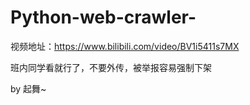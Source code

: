 # Python-web-crawler-
视频地址：https://www.bilibili.com/video/BV1i5411s7MX

 班内同学看就行了，不要外传，被举报容易强制下架

by 起舞~
